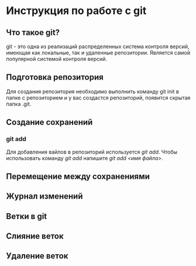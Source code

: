 # Инструкция по работе с git

## Что такое git?

git - это одна из реализаций распределенных система контроля версий, имеющая как локальные, так и удаленные репозитории. Является самой популярной системой контроля версий.

## Подготовка репозитория

Для создания репозитория необходимо выполнить команду git init в папке с репозиторием и у вас создастся репозиторий, появится скрытая папка .git.

## Создание сохранений

### git add

Для добавления вайлов в репозиторий используется *git add*. Чтобы использовать команду *git add* напишите *git add <имя файла>*.

## Перемещение между сохранениями

## Журнал изменений

## Ветки в git

## Cлияние веток

## Удаление веток